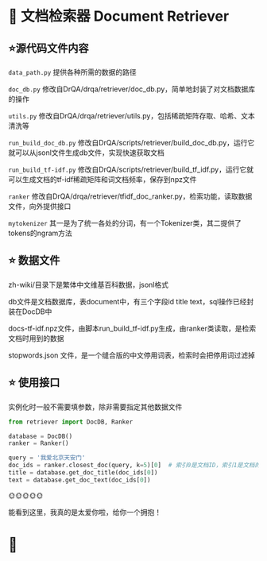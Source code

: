 # :floppy_disk: 文档检索器 Document Retriever

## :star:源代码文件内容

`data_path.py` 提供各种所需的数据的路径

`doc_db.py`  修改自DrQA/drqa/retriever/doc_db.py，简单地封装了对文档数据库的操作

`utils.py` 修改自DrQA/drqa/retriever/utils.py，包括稀疏矩阵存取、哈希、文本清洗等

`run_build_doc_db.py` 修改自DrQA/scripts/retriever/build_doc_db.py，运行它就可以从jsonl文件生成db文件，实现快速获取文档

`run_build_tf-idf.py` 修改自DrQA/scripts/retriever/build_tf_idf.py，运行它就可以生成文档的tf-idf稀疏矩阵和词文档频率，保存到npz文件

`ranker` 修改自DrQA/drqa/retriever/tfidf_doc_ranker.py，检索功能，读取数据文件，向外提供接口

`mytokenizer` 其一是为了统一各处的分词，有一个Tokenizer类，其二提供了tokens的ngram方法

## :star: 数据文件

zh-wiki/目录下是繁体中文维基百科数据，jsonl格式

db文件是文档数据库，表document中，有三个字段id title text，sql操作已经封装在DocDB中

docs-tf-idf.npz文件，由脚本run_build_tf-idf.py生成，由ranker类读取，是检索文档时用到的数据

stopwords.json 文件，是一个缝合版的中文停用词表，检索时会把停用词过滤掉

## :star: 使用接口

实例化时一般不需要填参数，除非需要指定其他数据文件

``` python
from retriever import DocDB, Ranker

database = DocDB()
ranker = Ranker()

query = '我爱北京天安门'
doc_ids = ranker.closest_doc(query, k=5)[0]  # 索引0是文档ID，索引1是文档的相似度分数
title = database.get_doc_title(doc_ids[0])
text = database.get_doc_text(doc_ids[0])
```

:sun_with_face::sun_with_face::sun_with_face::sun_with_face::sun_with_face:

能看到这里，我真的是太爱你啦，给你一个拥抱！

# 🤗
